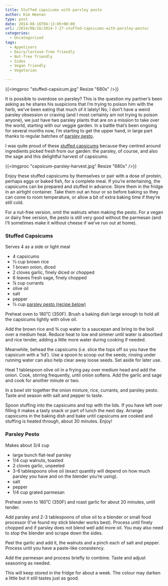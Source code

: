 ```yaml
---
title: Stuffed capsicums with parsley pesto
author: Kim Heenan
type: post
date: 2014-08-16T04:13:05+00:00
url: /2014/08/16/2014-7-27-stuffed-capsicums-with-parsley-pesto/
categories:
  - Uncategorized
tags:
  - Appetisers
  - Dairy/lactose-free friendly
  - Nut-free friendly
  - Sides
  - Vegan friendly
  - Vegetarian

---
```


{{<imgproc "stuffed-capsicum.jpg" Resize "680x" />}}

It is possible to overdose on parsley? This is the question my partner’s been asking as he shares his suspicions that I’m trying to poison him with the herb, we’ve been eating that much of it lately! No, I don’t have a weird parsley obsession or craving (and I most certainly am not trying to poison anyone), we just have two parsley plants that are on a mission to take over the world, starting with our veggie garden. In a battle that’s been ongoing for several months now, I’m starting to get the upper hand, in large part thanks to regular batches of [parsley pesto](#parsleypesto).

<!--more-->

I was quite proud of these [stuffed capsicums](#stuffedcapsicums) because they centred around ingredients picked fresh from our garden: the parsley, of course, and also the sage and this delightful harvest of capsicums:

{{<imgproc "capsicum-parsley-harvest.jpg" Resize "680x" />}}

Enjoy these stuffed capsicums by themselves or pair with a dose of protein, perhaps eggs or baked fish, for a complete meal. If you’re entertaining, the capsicums can be prepared and stuffed in advance. Store them in the fridge in an airtight container. Take them out an hour or so before baking so they can come to room temperature, or allow a bit of extra baking time if they’re still cold.

For a nut-free version, omit the walnuts when making the pesto. For a vegan or dairy free version, the pesto is still very good without the parmesan (and I’ll sometimes make it without cheese if we’ve run out at home).


### <a name="stuffedcapsicums"></a> Stuffed Capsicums

Serves 4 as a side or light meal

  * 4 capsicums
  * ⅓ cup brown rice
  * 1 brown onion, diced
  * 2 cloves garlic, finely diced or chopped
  * 6 leaves fresh sage, finely chopped
  * ¼ cup currants
  * olive oil
  * salt
  * pepper
  * ⅓ cup [parsley pesto (recipe below)](#parsleypesto)

Preheat oven to 180˚C (350F). Brush a baking dish large enough to hold all the capsicums lightly with olive oil.

Add the brown rice and ¾ cup water to a saucepan and bring to the boil over a medium heat. Reduce heat to low and simmer until water is absorbed and rice tender, adding a little more water during cooking if needed.

Meanwhile, behead the capsicums (i.e. slice the tops off so you have the capsicum with a ‘lid’). Use a spoon to scoop out the seeds; rinsing under running water can also help clear away loose seeds. Set aside for later use.

Heat 1 tablespoon olive oil in a frying pay over medium head and add the onion. Cook, stirring frequently, until onion softens. Add the garlic and sage and cook for another minute or two.

In a bowl stir together the onion mixture, rice, currants, and parsley pesto. Taste and season with salt and pepper to taste.

Spoon stuffing into the capsicums and top with the lids. If you have left over filling it makes a tasty snack or part of lunch the next day. Arrange capsicums in the baking dish and bake until capsicums are cooked and stuffing is heated through, about 30 minutes. Enjoy!


### <a name="parsleypesto"></a> Parsley Pesto

Makes about 3/4 cup

  * large bunch flat-leaf parsley
  * 1/4 cup walnuts, toasted
  * 2 cloves garlic, unpeeled
  * 3-6 tablespoons olive oil (exact quantity will depend on how much parsley you have and on the blender you’re using).
  * salt
  * pepper
  * 1/4 cup grated parmesan

Preheat oven to 180˚C (350F) and roast garlic for about 20 minutes, until tender.

Add parsley and 2-3 tablespoons of olive oil to a blender or small food processor (I’ve found my stick blender works best). Process until finely chopped and if parsley does not blend well add more oil. You may also need to stop the blender and scrape down the sides.

Peel the garlic and add it, the walnuts and a pinch each of salt and pepper. Process until you have a paste-like consistency.

Add the parmesan and process briefly to combine. Taste and adjust seasoning as needed.

This will keep stored in the fridge for about a week. The colour may darken a little but it still tastes just as good.
